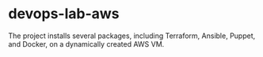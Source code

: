 # devops-lab-aws
 The project installs several packages, including Terraform, Ansible, Puppet, and Docker, on a dynamically created AWS VM.
